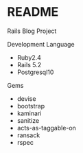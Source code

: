 # README

Rails Blog Project

Development Language
- Ruby2.4
- Rails 5.2
- Postgresql10

Gems
- devise
- bootstrap
- kaminari
- sanitize
- acts-as-taggable-on
- ransack
- rspec
	
